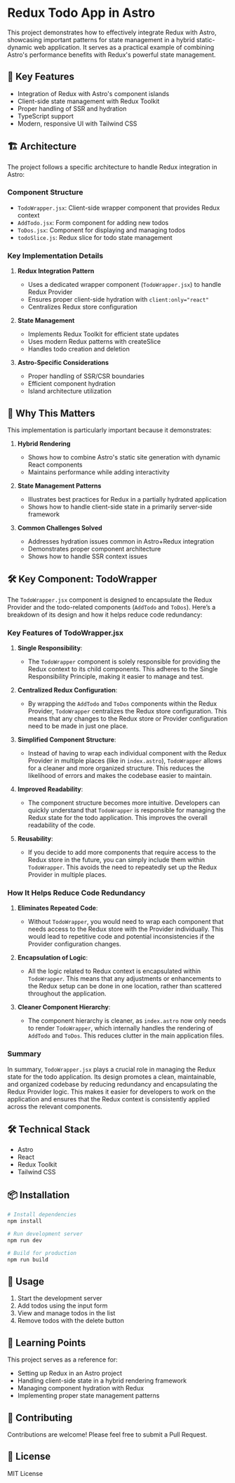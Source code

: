 # Redux Todo App in Astro

This project demonstrates how to effectively integrate Redux with Astro, showcasing important patterns for state management in a hybrid static-dynamic web application. It serves as a practical example of combining Astro's performance benefits with Redux's powerful state management.

## 🌟 Key Features

- Integration of Redux with Astro's component islands
- Client-side state management with Redux Toolkit
- Proper handling of SSR and hydration
- TypeScript support
- Modern, responsive UI with Tailwind CSS

## 🏗️ Architecture

The project follows a specific architecture to handle Redux integration in Astro:

### Component Structure
- `TodoWrapper.jsx`: Client-side wrapper component that provides Redux context
- `AddTodo.jsx`: Form component for adding new todos
- `ToDos.jsx`: Component for displaying and managing todos
- `todoSlice.js`: Redux slice for todo state management

### Key Implementation Details

1. **Redux Integration Pattern**
   - Uses a dedicated wrapper component (`TodoWrapper.jsx`) to handle Redux Provider
   - Ensures proper client-side hydration with `client:only="react"`
   - Centralizes Redux store configuration

2. **State Management**
   - Implements Redux Toolkit for efficient state updates
   - Uses modern Redux patterns with createSlice
   - Handles todo creation and deletion

3. **Astro-Specific Considerations**
   - Proper handling of SSR/CSR boundaries
   - Efficient component hydration
   - Island architecture utilization

## 🚀 Why This Matters

This implementation is particularly important because it demonstrates:

1. **Hybrid Rendering**
   - Shows how to combine Astro's static site generation with dynamic React components
   - Maintains performance while adding interactivity

2. **State Management Patterns**
   - Illustrates best practices for Redux in a partially hydrated application
   - Shows how to handle client-side state in a primarily server-side framework

3. **Common Challenges Solved**
   - Addresses hydration issues common in Astro+Redux integration
   - Demonstrates proper component architecture
   - Shows how to handle SSR context issues

## 🛠️ Key Component: TodoWrapper

The `TodoWrapper.jsx` component is designed to encapsulate the Redux Provider and the todo-related components (`AddTodo` and `ToDos`). Here’s a breakdown of its design and how it helps reduce code redundancy:

### Key Features of TodoWrapper.jsx

1. **Single Responsibility**: 
   - The `TodoWrapper` component is solely responsible for providing the Redux context to its child components. This adheres to the Single Responsibility Principle, making it easier to manage and test.

2. **Centralized Redux Configuration**:
   - By wrapping the `AddTodo` and `ToDos` components within the Redux Provider, `TodoWrapper` centralizes the Redux store configuration. This means that any changes to the Redux store or Provider configuration need to be made in just one place.

3. **Simplified Component Structure**:
   - Instead of having to wrap each individual component with the Redux Provider in multiple places (like in `index.astro`), `TodoWrapper` allows for a cleaner and more organized structure. This reduces the likelihood of errors and makes the codebase easier to maintain.

4. **Improved Readability**:
   - The component structure becomes more intuitive. Developers can quickly understand that `TodoWrapper` is responsible for managing the Redux state for the todo application. This improves the overall readability of the code.

5. **Reusability**:
   - If you decide to add more components that require access to the Redux store in the future, you can simply include them within `TodoWrapper`. This avoids the need to repeatedly set up the Redux Provider in multiple places.

### How It Helps Reduce Code Redundancy

1. **Eliminates Repeated Code**:
   - Without `TodoWrapper`, you would need to wrap each component that needs access to the Redux store with the Provider individually. This would lead to repetitive code and potential inconsistencies if the Provider configuration changes. 

2. **Encapsulation of Logic**:
   - All the logic related to Redux context is encapsulated within `TodoWrapper`. This means that any adjustments or enhancements to the Redux setup can be done in one location, rather than scattered throughout the application.

3. **Cleaner Component Hierarchy**:
   - The component hierarchy is cleaner, as `index.astro` now only needs to render `TodoWrapper`, which internally handles the rendering of `AddTodo` and `ToDos`. This reduces clutter in the main application files.

### Summary

In summary, `TodoWrapper.jsx` plays a crucial role in managing the Redux state for the todo application. Its design promotes a clean, maintainable, and organized codebase by reducing redundancy and encapsulating the Redux Provider logic. This makes it easier for developers to work on the application and ensures that the Redux context is consistently applied across the relevant components.

## 🛠️ Technical Stack

- Astro
- React
- Redux Toolkit
- Tailwind CSS

## 📦 Installation

```bash
# Install dependencies
npm install

# Run development server
npm run dev

# Build for production
npm run build
```

## 🧪 Usage

1. Start the development server
2. Add todos using the input form
3. View and manage todos in the list
4. Remove todos with the delete button

## 🎯 Learning Points

This project serves as a reference for:

- Setting up Redux in an Astro project
- Handling client-side state in a hybrid rendering framework
- Managing component hydration with Redux
- Implementing proper state management patterns

## 🤝 Contributing

Contributions are welcome! Please feel free to submit a Pull Request.

## 📝 License

MIT License
